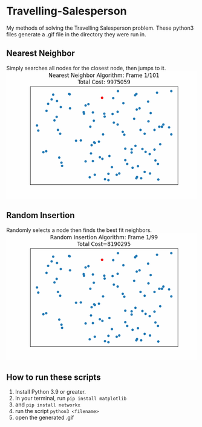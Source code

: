 # Travelling-Salesperson
My methods of solving the Travelling Salesperson problem.
These python3 files generate a .gif file in the directory they were run in.

## Nearest Neighbor
Simply searches all nodes for the closest node, then jumps to it.
![image](https://github.com/jagunlimited81/Travelling-Salesperson/blob/main/nearest-neighbor.gif)

## Random Insertion
Randomly selects a node then finds the best fit neighbors.
![image](https://github.com/jagunlimited81/Travelling-Salesperson/blob/main/random-insertion.gif)

## How to run these scripts
1. Install Python 3.9 or greater.
2. In your terminal, run ```pip install matplotlib```
3. and ```pip install networkx```
4. run the script ```python3 <filename>```
5. open the generated .gif
